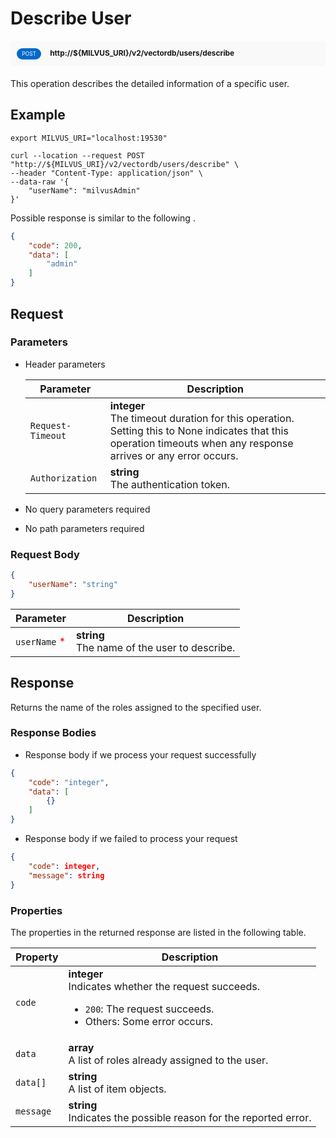 # Describe User

<div style="background: #f9f9f9; padding: 10px; border-radius: 5px; margin-bottom: 20px;">
    <div style="display: inline-block; background: #026aca; font-size: 0.6em; border-radius: 10px; color: #ffffff; padding: 0.3em 1em; line-height: 1.5em;">
        <span>POST</span>
    </div>
    <div style="display: inline-block; font-size: 0.85em; font-weight: 700; margin-left: 10px;">
        <span>http://${MILVUS_URI}/v2/vectordb/users/describe</span>
    </div>
</div>

This operation describes the detailed information of a specific user.

## Example

```shell
export MILVUS_URI="localhost:19530"

curl --location --request POST "http://${MILVUS_URI}/v2/vectordb/users/describe" \
--header "Content-Type: application/json" \
--data-raw '{
    "userName": "milvusAdmin"
}'
```

Possible response is similar to the following
.
```json
{
    "code": 200,
    "data": [
        "admin"
    ]
}
```

## Request

### Parameters

- Header parameters

    | Parameter        | Description                                                                               |
    |------------------|-------------------------------------------------------------------------------------------|
    | `Request-Timeout`  | **integer**<br/>The timeout duration for this operation.<br/>Setting this to None indicates that this operation timeouts when any response arrives or any error occurs.|
    | `Authorization`  | **string**<br/>The authentication token.|

- No query parameters required

- No path parameters required

### Request Body

```json
{
    "userName": "string"
}
```

| Parameter        | Description                                                                               |
|------------------|-------------------------------------------------------------------------------------------|
| `userName` <span style="color:red">*</span> | __string__<br/>The name of the user to describe.  |

## Response

Returns the name of the roles assigned to the specified user.

### Response Bodies

- Response body if we process your request successfully

```json
{
    "code": "integer",
    "data": [
        {}
    ]
}
```

- Response body if we failed to process your request

```json
{
    "code": integer,
    "message": string
}
```

### Properties

The properties in the returned response are listed in the following table.

| Property | Description                                                                                                                                 |
|----------|---------------------------------------------------------------------------------------------------------------------------------------------|
| `code`   | __integer__<br/>Indicates whether the request succeeds.<br/><ul><li>`200`: The request succeeds.</li><li>Others: Some error occurs.</li></ul> |
| `data` | __array__<br/>A list of roles already assigned to the user. |
| `data[]`  | __string__<br/>A list of item objects.  |
| `message`  | __string__<br/>Indicates the possible reason for the reported error. |
